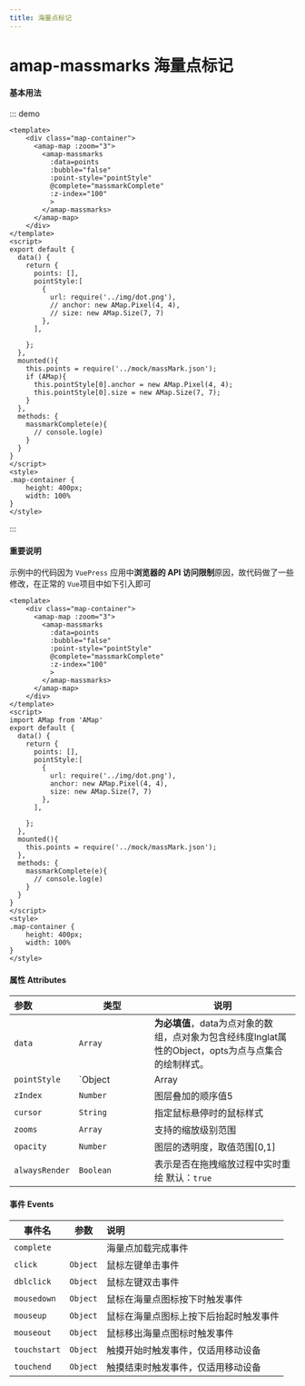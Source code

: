 ```yaml
---
title: 海量点标记
---
```

# amap-massmarks 海量点标记
#### 基本用法
::: demo  
``` vue
<template>
	<div class="map-container">
      <amap-map :zoom="3">
        <amap-massmarks
          :data=points
          :bubble="false"
          :point-style="pointStyle"
          @complete="massmarkComplete"
          :z-index="100"
          >
        </amap-massmarks>
      </amap-map>
    </div>
</template>
<script>
export default {
  data() {
    return {
      points: [],
      pointStyle:[
        {
          url: require('../img/dot.png'),
          // anchor: new AMap.Pixel(4, 4),
          // size: new AMap.Size(7, 7)
        },
      ],
    
    };
  },
  mounted(){
    this.points = require('../mock/massMark.json');
    if (AMap){
      this.pointStyle[0].anchor = new AMap.Pixel(4, 4);
      this.pointStyle[0].size = new AMap.Size(7, 7);
    }
  },
  methods: {
    massmarkComplete(e){
      // console.log(e)
    }
  }
}
</script>
<style>
.map-container {
    height: 400px;
    width: 100%
}
</style>
```
::: 

#### 重要说明
示例中的代码因为 `VuePress` 应用中**浏览器的 API 访问限制**原因，故代码做了一些修改，在正常的 `Vue`项目中如下引入即可
``` vue
<template>
	<div class="map-container">
      <amap-map :zoom="3">
        <amap-massmarks
          :data=points
          :bubble="false"
          :point-style="pointStyle"
          @complete="massmarkComplete"
          :z-index="100"
          >
        </amap-massmarks>
      </amap-map>
    </div>
</template>
<script>
import AMap from 'AMap'
export default {
  data() {
    return {
      points: [],
      pointStyle:[
        {
          url: require('../img/dot.png'),
          anchor: new AMap.Pixel(4, 4),
          size: new AMap.Size(7, 7)
        },
      ],
    
    };
  },
  mounted(){
    this.points = require('../mock/massMark.json');
  },
  methods: {
    massmarkComplete(e){
      // console.log(e)
    }
  }
}
</script>
<style>
.map-container {
    height: 400px;
    width: 100%
}
</style>
```

#### 属性  Attributes

| 参数           | 类型                       | 说明                                                         |
| :------------- | -------------------------- | ------------------------------------------------------------ |
| `data`         | `Array` <img width=250/>                     | **为必填值**，data为点对象的数组，点对象为包含经纬度lnglat属性的Object，opts为点与点集合的绘制样式。 |
| `pointStyle`   | `Object | Array| Function` | **为必填值**,用于设置点的样式                                |
| `zIndex`       | `Number`                   | 图层叠加的顺序值5                                            |
| `cursor`       | `String`                   | 指定鼠标悬停时的鼠标样式                                     |
| `zooms`        | `Array`                    | 支持的缩放级别范围                                           |
| `opacity`      | `Number`                   | 图层的透明度，取值范围[0,1]                                  |
| `alwaysRender` | `Boolean`                  | 表示是否在拖拽缩放过程中实时重绘  默认：`true`               |

#### 事件 Events

| 事件名       | 参数     | 说明                                   |
| ------------ | -------- | :------------------------------------- |
| `complete`   |          | 海量点加载完成事件                     |
| `click`      | `Object` | 鼠标左键单击事件                       |
| `dblclick`   | `Object` | 鼠标左键双击事件                       |
| `mousedown`  | `Object` | 鼠标在海量点图标按下时触发事件         |
| `mouseup`    | `Object` | 鼠标在海量点图标上按下后抬起时触发事件 |
| `mouseout`   | `Object` | 鼠标移出海量点图标时触发事件           |
| `touchstart` | `Object` | 触摸开始时触发事件，仅适用移动设备     |
| `touchend`   | `Object` | 触摸结束时触发事件，仅适用移动设备     |